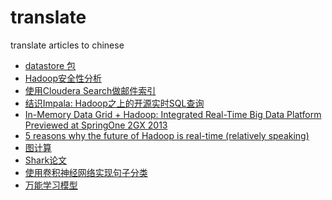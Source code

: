 translate
=========

translate articles to chinese

* [datastore 包](<https/developers.google.com/appengine/docs/go/datastore/reference.md>)
* [Hadoop安全性分析](<https/docs.google.com/document/d/1POyKfDxZaMNVJi-4c2mpJUfuSBch1arW-pc5xvUKNno.md>)
* [使用Cloudera Search做邮件索引](<http/blog.cloudera.com/blog/2013/09/email-indexing-using-cloudera-search.md>)
* [结识Impala: Hadoop之上的开源实时SQL查询](http/www.cubrid.org/blog/dev-platform/meet-impala-open-source-real-time-sql-querying-on-hadoop.md)
* [In-Memory Data Grid + Hadoop: Integrated Real-Time Big Data Platform Previewed at SpringOne 2GX 2013](http/blog.gopivotal.com/products/in-memory-data-grid-hadoop-integrated-real-time-big-data-platform-previewed-at-springone-2gx-2013.md)
* [5 reasons why the future of Hadoop is real-time (relatively speaking)](http://gigaom.com/2013/03/07/5-reasons-why-the-future-of-hadoop-is-real-time-relatively-speaking/)
* [图计算](<http/markorodriguez.com/2013/01/09/on-graph-computing.md>)
* [Shark论文](<http/www.eecs.berkeley.edu/Pubs/TechRpts/2012/EECS-2012-214.md>)
* [使用卷积神经网络实现句子分类](http/arxiv.org/pdf/1408.5882v2.pdf.md)
* [万能学习模型](http/arxiv.org/pdf/1706.05137.pdf.md)
